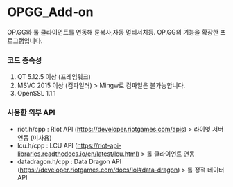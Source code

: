 # OPGG_Add-on
OP.GG와 롤 클라이언트를 연동해 룬복사,자동 멀티서치등. OP.GG의 기능을 확장한 프로그램입니다.


### 코드 종속성
1. QT 5.12.5 이상 (프레임워크)
2. MSVC 2015 이상 (컴파일러) > Mingw로 컴파일은 불가능합니다.
3. OpenSSL 1.1.1


### 사용한 외부 API
- riot.h/cpp : Riot API (https://developer.riotgames.com/apis) > 라이엇 서버 연동 (미사용)
- lcu.h/cpp : LCU API (https://riot-api-libraries.readthedocs.io/en/latest/lcu.html) > 롤 클라이언트 연동
- datadragon.h/cpp : Data Dragon API (https://developer.riotgames.com/docs/lol#data-dragon) > 롤 정적 데이터 API
